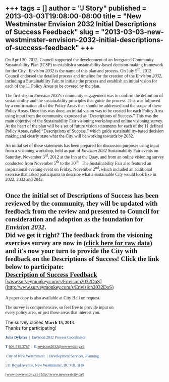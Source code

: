 +++
tags = []
author = "J Story"
published = 2013-03-03T19:08:00-08:00
title = "New Westminster Envision 2032 Initial Descriptions of Success Feedback"
slug = "2013-03-03-new-westminster-envision-2032-initial-descriptions-of-success-feedback"
+++
<span style="color: #365f91; font-family: &quot;Calibri&quot;,&quot;sans-serif&quot;;"></span><span style="font-family: &quot;Calibri&quot;,&quot;sans-serif&quot;; font-weight: normal;"></span>
-------------------------------------------------------------------------------------------------------------------------------------------------------------------------------------------------

<span
style="font-family: &quot;Calibri&quot;,&quot;sans-serif&quot;;">On
April 30, 2012, Council supported the development of an Integrated
Community Sustainability Plan (ICSP) to establish a sustainability-based
decision-making framework for the City.  *Envision 2032* is the name of
this plan and process. On July 9<sup>th</sup>, 2012 Council endorsed the
detailed process and timeline for the creation of the *Envision 2032*,
including a Sustainability Fair, to initiate the process and establish
an initial vision for each of the 11 Policy Areas to be covered by the
plan.</span>

<span
style="font-family: &quot;Calibri&quot;,&quot;sans-serif&quot;;">The
first step in *Envision 2032*'s community engagement was to confirm the
definition of sustainability and the sustainability principles that
guide the process. This was followed by a confirmation all of the Policy
Areas that should be addressed and the scope of these Policy Areas. Once
this was done, an initial vision was to be created for each Policy Area
using input from the community, expressed as “Descriptions of Success.”
This was the main objective of the Sustainability Fair visioning
workshop and online visioning survey.</span>  
<span
style="font-family: &quot;Calibri&quot;,&quot;sans-serif&quot;;">At the
heart of the plan will be a set of future vision statements for each of
the 11 defined Policy Areas, called “Descriptions of Success,” which
guide sustainability-based decision making and clearly state what the
City will be working towards by 2032.  </span>

  

<span
style="font-family: &quot;Calibri&quot;,&quot;sans-serif&quot;;">An
initial set of these statements has been prepared for discussion
purposes using input from a visioning workshop, held as part of
*Envision 2032* Sustainability Fair events on Saturday, November
3<sup>rd</sup>, 2012 at the Inn at the Quay, and from an online
visioning survey conducted from November 5<sup>th</sup> to the
30<sup>th</sup>.  The Sustainability Fair also featured an inspirational
evening event on Friday, November 2<sup>nd</sup>, which included an
additional exercise that asked participants to describe what a
sustainable City would look like in 2022, 2032 and 2042.</span>

<span
style="font-family: &quot;Calibri&quot;,&quot;sans-serif&quot;;">Once
the initial set of Descriptions of Success has been reviewed by the
community, they will be updated with feedback from the review and
presented to Council for consideration and adoption as the foundation
for *Envision 2032*.</span>  
**<span
style="font-family: &quot;Calibri&quot;,&quot;sans-serif&quot;;">Did we
get it right?</span>**<span
style="font-family: &quot;Calibri&quot;,&quot;sans-serif&quot;;"> The
feedback from the visioning exercises survey are now in ([click here for
raw
data](http://www.newwestcity.ca/business/planning_development/financing_growth/envision_2032/resources.php))
and it's now your turn to provide the City with feedback on the
Descriptions of Success! Click the link below to participate:</span>  
<span style="font-family: &quot;Calibri&quot;,&quot;sans-serif&quot;;">[Description of Success Feedback](http://www.surveymonkey.com/s/Envision2032DoS)  
</span><span style="font-family: &quot;Calibri&quot;,&quot;sans-serif&quot;; font-size: 12.0pt; font-weight: normal;">[www.surveymonkey.com/s/Envision2032DoS](http://www.surveymonkey.com/s/Envision2032DoS)</span>
--------------------------------------------------------------------------------------------------------------------------------------------------------------------------------------------------------------------

<span style="font-family: &quot;Calibri&quot;,&quot;sans-serif&quot;;">A
paper copy is also available at City Hall on request.</span>

<span
style="font-family: &quot;Calibri&quot;,&quot;sans-serif&quot;;">The
survey is comprehensive, so feel free to provide input on  
every policy area, or just those areas that interest you.  
  
The survey closes **<span
style="font-family: &quot;Calibri&quot;,&quot;sans-serif&quot;;">March
15, 2013</span>**.  
Thanks for participating!</span>

  

**<span lang="EN-US"
style="color: #1f497d; font-family: &quot;Calibri&quot;,&quot;sans-serif&quot;; font-size: 9.0pt;">Julia
Dykstra</span>**<span lang="EN-US"
style="color: #1f497d; font-family: &quot;Calibri&quot;,&quot;sans-serif&quot;; font-size: 9.0pt;">
 |  Envision 2032 Process Coordinator</span><span lang="EN-US"
style="color: #1f497d; font-family: &quot;Calibri&quot;,&quot;sans-serif&quot;; font-size: 11.0pt;"></span>

**<span lang="EN-US"
style="color: #1f497d; font-family: &quot;Calibri&quot;,&quot;sans-serif&quot;; font-size: 9.0pt;">T</span>**<span
lang="EN-US"
style="color: #1f497d; font-family: &quot;Calibri&quot;,&quot;sans-serif&quot;; font-size: 9.0pt;"> [604.515.3767](tel:604.515.3767)  |
 **E**</span><span lang="EN-US"
style="color: #1f497d; font-family: &quot;Calibri&quot;,&quot;sans-serif&quot;; font-size: 9.0pt;"> <envision2032@newwestcity.ca></span><span
lang="EN-US"
style="color: #1f497d; font-family: &quot;Calibri&quot;,&quot;sans-serif&quot;; font-size: 11.0pt;"></span>

  

<span
style="color: #1f497d; font-family: &quot;Calibri&quot;,&quot;sans-serif&quot;; font-size: 10.0pt;">
</span><span
lang="EN-US"
style="color: #1f497d; font-family: &quot;Calibri&quot;,&quot;sans-serif&quot;; font-size: 10.0pt;"> </span><span
lang="EN-US"
style="color: #1f497d; font-family: &quot;Calibri&quot;,&quot;sans-serif&quot;; font-size: 9.0pt;">City
of New Westminster  |  Development Services, Planning</span><span
lang="EN-US"
style="color: #1f497d; font-family: &quot;Calibri&quot;,&quot;sans-serif&quot;; font-size: 11.0pt;"></span>

<span lang="EN-US"
style="color: #1f497d; font-family: &quot;Calibri&quot;,&quot;sans-serif&quot;; font-size: 9.0pt;">511
Royal Avenue, New Westminster, BC V3L 1H9</span>

<span lang="EN-US"
style="color: #1f497d; font-family: &quot;Calibri&quot;,&quot;sans-serif&quot;; font-size: 9.0pt;">[www.newwestcity.ca](http://www.newwestcity.ca/)</span>

